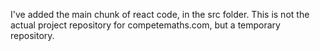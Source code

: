I've added the main chunk of react code, in the src folder. This is not the actual project repository for competemaths.com, but a temporary repository.
